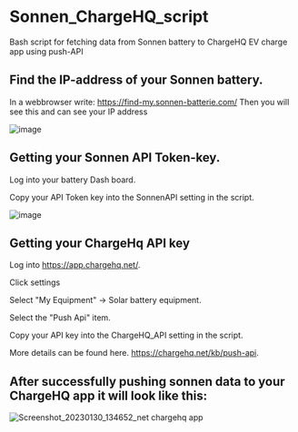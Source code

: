 # Sonnen_ChargeHQ_script
Bash script for fetching data from Sonnen battery to ChargeHQ EV charge app using push-API

## Find the IP-address of your Sonnen battery.
In a webbrowser write: https://find-my.sonnen-batterie.com/ 
Then you will see this and can see your IP address

![image](https://user-images.githubusercontent.com/6228518/215452261-a122d26f-3bcf-47ee-9e24-6f258506d748.png)

## Getting your Sonnen API Token-key. 
Log into your battery Dash board.

Copy your API Token key into the SonnenAPI setting in the script.

![image](https://user-images.githubusercontent.com/6228518/215801445-21294e29-dea9-49cf-ae04-c8256e1f4549.png)


## Getting your ChargeHq API key
Log into https://app.chargehq.net/. 

Click settings

Select "My Equipment" -> Solar battery equipment.

Select the "Push Api" item.

Copy your API key into the ChargeHQ_API setting in the script.

More details can be found here. https://chargehq.net/kb/push-api.



## After successfully pushing sonnen data to your ChargeHQ app it will look like this:


![Screenshot_20230130_134652_net chargehq app](https://user-images.githubusercontent.com/6228518/215715610-98e0e6c3-e3c8-4804-909d-4c7f17926558.jpg)
